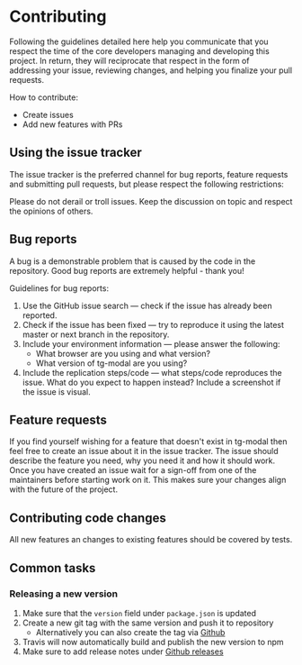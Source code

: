 # Contributing

Following the guidelines detailed here help you communicate that you respect the time of the core developers managing and developing this project. In return, they will reciprocate that respect in the form of addressing your issue, reviewing changes, and helping you finalize your pull requests.

How to contribute:

- Create issues
- Add new features with PRs

## Using the issue tracker

The issue tracker is the preferred channel for bug reports, feature requests and submitting pull requests, but please respect the following restrictions:

Please do not derail or troll issues. Keep the discussion on topic and respect the opinions of others.

## Bug reports

A bug is a demonstrable problem that is caused by the code in the repository. Good bug reports are extremely helpful - thank you!

Guidelines for bug reports:

1. Use the GitHub issue search — check if the issue has already been reported.
2. Check if the issue has been fixed — try to reproduce it using the latest master or next branch in the repository.
3. Include your environment information — please answer the following:
   - What browser are you using and what version?
   - What version of tg-modal are you using?
4. Include the replication steps/code — what steps/code reproduces the issue. What do you expect to happen instead? Include a screenshot if the issue is visual.

## Feature requests

If you find yourself wishing for a feature that doesn't exist in tg-modal then feel free to create an issue about it in the issue tracker. The issue should describe the feature you need, why you need it and how it should work. Once you have created an issue wait for a sign-off from one of the maintainers before starting work on it. This makes sure your changes align with the future of the project.

## Contributing code changes

All new features an changes to existing features should be covered by tests.

## Common tasks

### Releasing a new version

1. Make sure that the `version` field under `package.json` is updated
2. Create a new git tag with the same version and push it to repository
   - Alternatively you can also create the tag via [Github](https://github.com/thorgate/tg-modal/releases/new)
3. Travis will now automatically build and publish the new version to npm
4. Make sure to add release notes under [Github releases](https://github.com/thorgate/tg-modal/releases)
